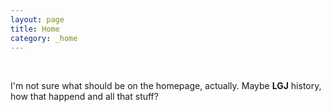 ```yaml
---
layout: page
title: Home
category: _home
---
```


<br>

I'm not sure what should be on the homepage, actually. Maybe **LGJ** history, how that happend and all that stuff?
